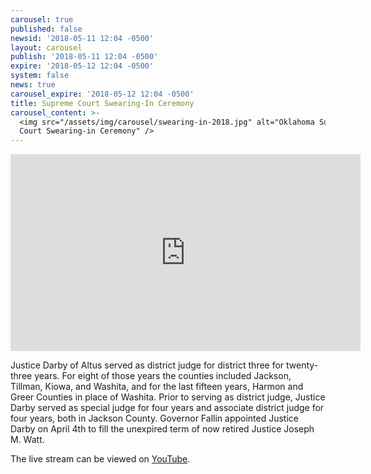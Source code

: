 ```yaml
---
carousel: true
published: false
newsid: '2018-05-11 12:04 -0500'
layout: carousel
publish: '2018-05-11 12:04 -0500'
expire: '2018-05-12 12:04 -0500'
system: false
news: true
carousel_expire: '2018-05-12 12:04 -0500'
title: Supreme Court Swearing-In Ceremony
carousel_content: >-
  <img src="/assets/img/carousel/swearing-in-2018.jpg" alt="Oklahoma Supreme
  Court Swearing-in Ceremony" />
---
```


<!--[if gt IE 8]><!-->
<iframe width="560" height="315" src="https://www.youtube.com/embed/dsohkpoc0K4?rel=0" frameborder="0" allow="autoplay; encrypted-media" allowfullscreen></iframe>
<!--<![endif]-->

Justice Darby of Altus served as district judge for district three for twenty-three years. For eight of those years the counties included Jackson, Tillman, Kiowa, and Washita, and for the last fifteen years, Harmon and Greer Counties in place of Washita. Prior to serving as district judge, Justice Darby served as special judge for four years and associate district judge for four years, both in Jackson County. Governor Fallin appointed Justice Darby on April 4th to fill the unexpired term of now retired Justice Joseph M. Watt.

The live stream can be viewed on [YouTube](https://youtu.be/P-sfZJ-6qFM).
